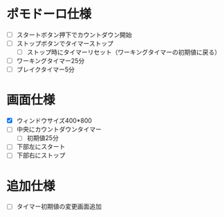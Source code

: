# ポモドーロ仕様
- [ ] スタートボタン押下でカウントダウン開始
- [ ] ストップボタンでタイマーストップ
  - [ ] ストップ時にタイマーリセット（ワーキングタイマーの初期値に戻る）
- [ ] ワーキングタイマー25分
- [ ] ブレイクタイマー5分

# 画面仕様
- [x] ウィンドウサイズ400*800
- [ ] 中央にカウントダウンタイマー
  - [ ] 初期値25分
- [ ] 下部左にスタート
- [ ] 下部右にストップ

# 追加仕様
- [ ] タイマー初期値の変更画面追加

